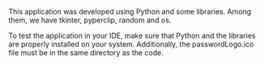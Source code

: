 This application was developed using Python and some libraries. Among them, we have tkinter, pyperclip, random and os.

To test the application in your IDE, make sure that Python and the libraries are properly installed on your system. Additionally, the passwordLogo.ico file must be in the same directory as the code.
